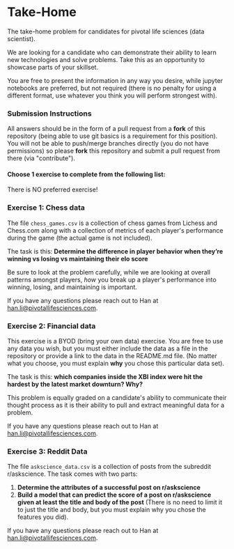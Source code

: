 # Take-Home
The take-home problem for candidates for pivotal life sciences (data scientist).
 
We are looking for a candidate who can demonstrate their ability to learn new technologies and solve problems. 
Take this as an opportunity to showcase parts of your skillset.

You are free to present the information in any way you desire, while jupyter notebooks are preferred, but not required 
(there is no penalty for using a different format, use whatever you think you will perform strongest with).

### Submission Instructions

All answers should be in the form of a pull request from a __fork__ of this repository (being able to use git basics is a requirement for this position). You will not be able to push/merge branches directly (you do not have permissions) so please __fork__ this repository and submit a pull request from there (via "contribute").

#### Choose 1 exercise to complete from the following list:

There is NO preferred exercise!

### Exercise 1: Chess data

The file `chess_games.csv` is a collection of chess games from Lichess and Chess.com along with a collection of metrics 
of each player's performance during the game (the actual game is not included).

The task is this: __Determine the difference in player behavior when they’re winning vs losing vs maintaining their elo score__

Be sure to look at the problem carefully, while we are looking at overall patterns amongst players, *how* you break up a 
player's performance into winning, losing, and maintaining is important. 

If you have any questions please reach out to Han at han.li@pivotallifesciences.com.

### Exercise 2: Financial data

This exercise is a BYOD (bring your own data) exercise. You are free to use any data you wish, but you must either
include the data as a file in the repository or provide a link to the data in the README.md file. (No matter what you 
choose, you must explain __why__ you chose this particular data set).

The task is this: __which companies inside the XBI index were hit the hardest by the latest market downturn? Why?__

This problem is equally graded on a candidate's ability to communicate their thought process as it is their ability
to pull and extract meaningful data for a problem.

If you have any questions please reach out to Han at han.li@pivotallifesciences.com.

### Exercise 3: Reddit Data 

The file `askscience_data.csv` is a collection of posts from the subreddit r/askscience. The task comes with two parts: 
1. __Determine the attributes of a successful post on r/askscience__
2. __Build a model that can predict the score of a post on r/askscience given at least the title and body of the post__ 
(There is no need to limit it to just the title and body, but you must explain why you chose the features you did).

If you have any questions please reach out to Han at han.li@pivotallifesciences.com.

